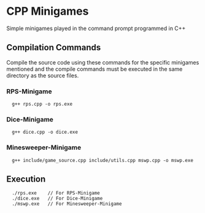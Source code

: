 # CPP Minigames

Simple minigames played in the command prompt programmed in C++

## Compilation Commands

Compile the source code using these commands for the specific minigames mentioned and the compile commands must be executed in the same directory as the source files.

### RPS-Minigame
```
  g++ rps.cpp -o rps.exe
```

### Dice-Minigame
```
  g++ dice.cpp -o dice.exe
```

### Minesweeper-Minigame
```
  g++ include/game_source.cpp include/utils.cpp mswp.cpp -o mswp.exe
```

## Execution
```
  ./rps.exe    // For RPS-Minigame
  ./dice.exe   // For Dice-Minigame
  ./mswp.exe   // For Minesweeper-Minigame
```
    
